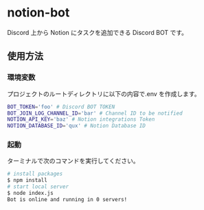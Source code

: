 # notion-bot

Discord 上から Notion にタスクを追加できる Discord BOT です。

## 使用方法

### 環境変数

プロジェクトのルートディレクトリに以下の内容で.env を作成します。

```bash
BOT_TOKEN='foo' # Discord BOT TOKEN
BOT_JOIN_LOG_CHANNEL_ID='bar' # Channel ID to be notified
NOTION_API_KEY='baz' # Notion integrations Token
NOTION_DATABASE_ID='qux' # Notion Database ID
```

### 起動

ターミナルで次のコマンドを実行してください。

```bash
# install packages
$ npm install
# start local server
$ node index.js
Bot is online and running in 0 servers!
```

